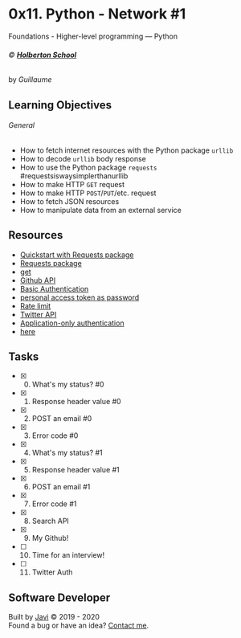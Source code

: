 # 0x11. Python - Network #1
Foundations - Higher-level programming ― Python

###### :copyright: **[Holberton School](https://www.holbertonschool.com/)**
by _Guillaume_

## Learning Objectives
###### General
* How to fetch internet resources with the Python package ```urllib```
* How to decode ```urllib``` body response
* How to use the Python package ```requests``` #requestsiswaysimplerthanurllib
* How to make HTTP ```GET``` request
* How to make HTTP ```POST```/```PUT```/etc. request
* How to fetch JSON resources
* How to manipulate data from an external service

## Resources
* [Quickstart with Requests package](https://docs.python.org/3/howto/urllib2.html)
* [Requests package](https://requests.readthedocs.io/en/master/)
* [get](https://docs.python.org/3.4/library/stdtypes.html#dict.get)
* [Github API](https://developer.github.com/v3/users/#get-the-authenticated-user)
* [Basic Authentication](https://developer.github.com/v3/auth/#basic-authentication)
* [personal access token as password](https://help.github.com/en/github/authenticating-to-github/creating-a-personal-access-token-for-the-command-line)
* [Rate limit](https://developer.github.com/v3/#rate-limiting)
* [Twitter API](https://developer.twitter.com/en/docs/api-reference-index)
* [Application-only authentication](https://developer.twitter.com/en/docs/basics/authentication/overview)
* [here](https://developer.twitter.com/app)

## Tasks
* [x] 0. What's my status? #0
* [x] 1. Response header value #0
* [x] 2. POST an email #0
* [x] 3. Error code #0
* [x] 4. What's my status? #1
* [x] 5. Response header value #1
* [x] 6. POST an email #1
* [x] 7. Error code #1
* [x] 8. Search API
* [x] 9. My Github!
* [ ] 10. Time for an interview!
* [ ] 11. Twitter Auth

## Software Developer
Built by [Javi](https://github.com/javi0b01) :copyright: 2019 - 2020  
Found a bug or have an idea? [Contact me](https://www.linkedin.com/in/javi0b01/).

